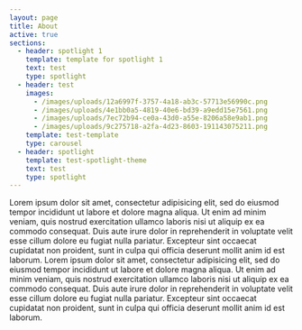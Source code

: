 ```yaml
---
layout: page
title: About
active: true
sections:
  - header: spotlight 1
    template: template for spotlight 1
    text: test
    type: spotlight
  - header: test
    images:
      - /images/uploads/12a6997f-3757-4a18-ab3c-57713e56990c.png
      - /images/uploads/4e1bb0a5-4819-40e6-bd39-a9edd15e7561.png
      - /images/uploads/7ec72b94-ce0a-43d0-a55e-8206a58e9ab1.png
      - /images/uploads/9c275718-a2fa-4d23-8603-191143075211.png
    template: test-template
    type: carousel
  - header: spotlight
    template: test-spotlight-theme
    text: test
    type: spotlight
---
```

Lorem ipsum dolor sit amet, consectetur adipisicing elit, sed do eiusmod tempor incididunt ut labore et dolore magna aliqua. Ut enim ad minim veniam, quis nostrud exercitation ullamco laboris nisi ut aliquip ex ea commodo consequat. Duis aute irure dolor in reprehenderit in voluptate velit esse cillum dolore eu fugiat nulla pariatur. Excepteur sint occaecat cupidatat non proident, sunt in culpa qui officia deserunt mollit anim id est laborum. Lorem ipsum dolor sit amet, consectetur adipisicing elit, sed do eiusmod tempor incididunt ut labore et dolore magna aliqua. Ut enim ad minim veniam, quis nostrud exercitation ullamco laboris nisi ut aliquip ex ea commodo consequat. Duis aute irure dolor in reprehenderit in voluptate velit esse cillum dolore eu fugiat nulla pariatur. Excepteur sint occaecat cupidatat non proident, sunt in culpa qui officia deserunt mollit anim id est laborum.
